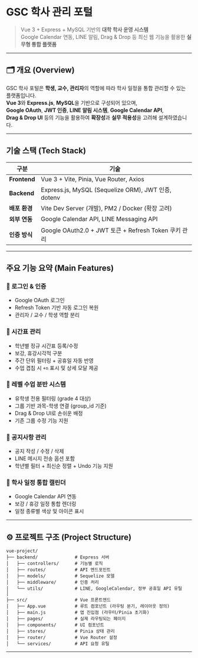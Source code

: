 # GSC 학사 관리 포털

> Vue 3 + Express + MySQL 기반의 **대학 학사 운영 시스템**  
> Google Calendar 연동, LINE 알림, Drag & Drop 등 최신 웹 기능을 활용한 **실무형 통합 플랫폼**

---

## 🗂️ 개요 (Overview)

GSC 학사 포털은 **학생, 교수, 관리자**의 역할에 따라 학사 일정을 통합 관리할 수 있는 플랫폼입니다.  
**Vue 3**와 **Express.js**, **MySQL**을 기반으로 구성되어 있으며,  
**Google OAuth**, **JWT 인증**, **LINE 알림 시스템**, **Google Calendar API**,  
**Drag & Drop UI** 등의 기능을 활용하여 **확장성**과 **실무 적용성**을 고려해 설계하였습니다.

---

## 기술 스택 (Tech Stack)

| 구분        | 기술                                                             |
|-------------|------------------------------------------------------------------|
| **Frontend** | Vue 3 + Vite, Pinia, Vue Router, Axios                           |
| **Backend**  | Express.js, MySQL (Sequelize ORM), JWT 인증, dotenv              |
| **배포 환경** | Vite Dev Server (개발), PM2 / Docker (확장 고려)                |
| **외부 연동** | Google Calendar API, LINE Messaging API                          |
| **인증 방식** | Google OAuth2.0 + JWT 토큰 + Refresh Token 쿠키 관리            |

---

## 주요 기능 요약 (Main Features)

### 🔐 로그인 & 인증
- Google OAuth 로그인  
- Refresh Token 기반 자동 로그인 복원  
- 관리자 / 교수 / 학생 역할 분리

### 📅 시간표 관리
- 학년별 정규 시간표 등록/수정  
- 보강, 휴강시각적 구분  
- 주간 단위 필터링 + 공휴일 자동 반영  
- 수업 겹침 시 `+n` 표시 및 상세 모달 제공  

### 🎯 레벨 수업 분반 시스템
- 유학생 전용 필터링 (grade 4 대상)  
- 그룹 기반 과목-학생 연결 (group_id 기준)  
- Drag & Drop UI로 손쉬운 배정  
- 기존 그룹 수정 기능 지원  

### 📢 공지사항 관리
- 공지 작성 / 수정 / 삭제  
- LINE 메시지 전송 옵션 포함  
- 학년별 필터 + 최신순 정렬 + Undo 기능 지원

### 📆 학사 일정 통합 캘린더
- Google Calendar API 연동  
- 보강 / 휴강 일정 통합 렌더링  
- 일정 종류별 색상 및 아이콘 표시  

---

## ⚙️ 프로젝트 구조 (Project Structure)
```
vue-project/
├── backend/              # Express 서버
│   ├── controllers/      # 기능별 로직
│   ├── routes/           # API 엔드포인트
│   ├── models/           # Sequelize 모델
│   ├── middleware/       # 인증 처리
│   └── utils/            # LINE, GoogleCalendar, 정부 공휴일 API 유틸
│ 
├── src/                  # Vue 프론트엔드
│   ├── App.vue           # 루트 컴포넌트 (라우팅 분기, 레이아웃 정의)
│   ├── main.js           # 앱 진입점 (라우터/Pinia 초기화)
│   ├── pages/            # 실제 라우팅되는 페이지
│   ├── components/       # UI 컴포넌트
│   ├── stores/           # Pinia 상태 관리
│   ├── router/           # Vue Router 설정
│   └── services/         # API 요청 유틸
```
---
